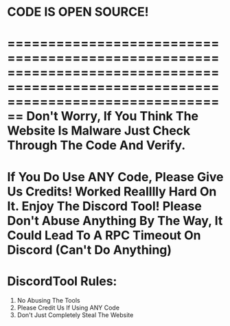 # CODE IS OPEN SOURCE!
====================================================================================================================================
Don't Worry, If You Think The Website Is Malware Just Check Through The Code And Verify.
====================================================================================================================================
If You Do Use ANY Code, Please Give Us Credits! Worked Realllly Hard On It.
Enjoy The Discord Tool! Please Don't Abuse Anything By The Way, It Could Lead To A RPC Timeout On Discord (Can't Do Anything)
====================================================================================================================================
# DiscordTool Rules:
1. No Abusing The Tools
2. Please Credit Us If Using ANY Code
3. Don't Just Completely Steal The Website

